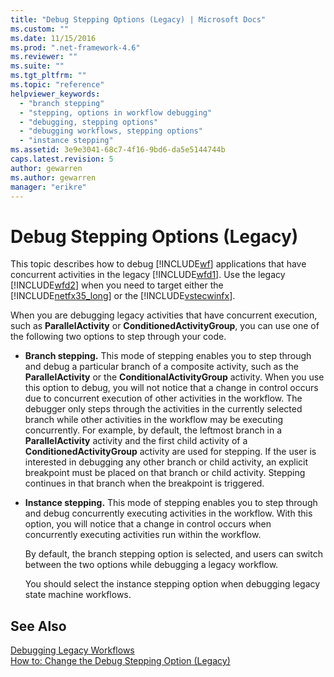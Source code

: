 ```yaml
---
title: "Debug Stepping Options (Legacy) | Microsoft Docs"
ms.custom: ""
ms.date: 11/15/2016
ms.prod: ".net-framework-4.6"
ms.reviewer: ""
ms.suite: ""
ms.tgt_pltfrm: ""
ms.topic: "reference"
helpviewer_keywords: 
  - "branch stepping"
  - "stepping, options in workflow debugging"
  - "debugging, stepping options"
  - "debugging workflows, stepping options"
  - "instance stepping"
ms.assetid: 3e9e3041-68c7-4f16-9bd6-da5e5144744b
caps.latest.revision: 5
author: gewarren
ms.author: gewarren
manager: "erikre"
---
```

# Debug Stepping Options (Legacy)
This topic describes how to debug [!INCLUDE[wf](../includes/wf-md.md)] applications that have concurrent activities in the legacy [!INCLUDE[wfd1](../includes/wfd1-md.md)]. Use the legacy [!INCLUDE[wfd2](../includes/wfd2-md.md)] when you need to target either the [!INCLUDE[netfx35_long](../includes/netfx35-long-md.md)] or the [!INCLUDE[vstecwinfx](../includes/vstecwinfx-md.md)].  
  
 When you are debugging legacy activities that have concurrent execution, such as **ParallelActivity** or **ConditionedActivityGroup**, you can use one of the following two options to step through your code.  
  
- **Branch stepping.** This mode of stepping enables you to step through and debug a particular branch of a composite activity, such as the **ParallelActivity** or the **ConditionalActivityGroup** activity. When you use this option to debug, you will not notice that a change in control occurs due to concurrent execution of other activities in the workflow. The debugger only steps through the activities in the currently selected branch while other activities in the workflow may be executing concurrently. For example, by default, the leftmost branch in a **ParallelActivity** activity and the first child activity of a **ConditionedActivityGroup** activity are used for stepping. If the user is interested in debugging any other branch or child activity, an explicit breakpoint must be placed on that branch or child activity. Stepping continues in that branch when the breakpoint is triggered.  
  
- **Instance stepping.** This mode of stepping enables you to step through and debug concurrently executing activities in the workflow. With this option, you will notice that a change in control occurs when concurrently executing activities run within the workflow.  
  
  By default, the branch stepping option is selected, and users can switch between the two options while debugging a legacy workflow.  
  
  You should select the instance stepping option when debugging legacy state machine workflows.  
  
## See Also  
 [Debugging Legacy Workflows](../workflow-designer/debugging-legacy-workflows.md)   
 [How to: Change the Debug Stepping Option (Legacy)](../workflow-designer/how-to-change-the-debug-stepping-option-legacy.md)